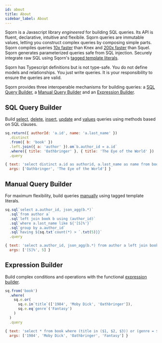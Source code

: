```yaml
---
id: about
title: About
sidebar_label: About
---
```


Sqorn is a Javascript library *engineered* for building SQL queries. Its API is fluent, declarative, intuitive and flexibile. Sqorn queries are immutable values, letting you construct complex queries by composing simple parts. Sqorn compiles queries [10x faster](/benchmarks.html) than Knex and [200x faster](/benchmarks.html) than Squel. Sqorn generates parameterized queries safe from SQL injection. Securely integrate raw SQL using Sqorn's [tagged template literals](https://developer.mozilla.org/en-US/docs/Web/JavaScript/Reference/Template_literals#Tagged_templates).

Sqorn has Typescript definitions but is not type-safe. You do not define models and relationships. You just write queries. It is your responsibility to ensure the queries are valid.

Sqorn provides three interoperable mechanisms for building queries: a [SQL Query Builder](#sql-query-builder), a [Manual Query Builder](#manual-query-builder) and an [Expression Builder](#expression-builder).

## SQL Query Builder

Build [select](#select-queries), [delete](#delete-queries), [insert](#insert-queries), [update](#update-queries) and [values](#values-queries) queries using methods based on SQL clauses.

```js
sq.return({ authorId: 'a.id', name: 'a.last_name' })
  .distinct
  .from({ b: 'book' })
  .left.join({ a: 'author' }).on`b.author_id = a.id`
  .where({ title: 'Oathbringer' }, { title: 'The Eye of the World' })
  .query

{ text: 'select distinct a.id as authorid, a.last_name as name from book as b left join author a on b.author_id = a.id where (title = $1) or (title = $2)',
  args: ['Oathbringer', 'The Eye of the World'] }
```

## Manual Query Builder

For maximum flexibility, build queries [manually](#manual-queries) using tagged template literals.

```js
sq.sql`select a.author_id, json_agg(b.*)`
  .sql`from author a`
  .sql`left join book b using (author_id)`
  .sql`where a.last_name like ${'[S]%'}`
  .sql`group by a.author_id`
  .sql`having ${sq.txt`count(*) > `.txt(5)}}`
  .query

{ text: 'select a.author_id, json_agg(b.*) from author a left join book b using (author_id) where a.last_name like $1 group by a.author_id having count(*) > $2',
  args: ['[S]%', 5] }
```

## Expression Builder

Build complex conditions and operations with the functional [expression builder](#expressions).

```js
sq.from('book')
  .where(
    sq.e.or(
      sq.e.in`title`(['1984', 'Moby Dick', 'Oathbringer']),
      sq.e.eq`genre`('Fantasy')
    )
  )
  .query

{ text: 'select * from book where (title in ($1, $2, $3)) or (genre = $4)',
  args: ['1984', 'Moby Dick', 'Oathbringer', 'Fantasy'] }
```
